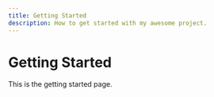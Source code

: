 ```yaml
---
title: Getting Started
description: How to get started with my awesome project.
---
```


# Getting Started

This is the getting started page.